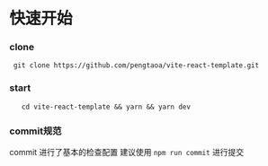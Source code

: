 # 快速开始
### clone
```
 git clone https://github.com/pengtaoa/vite-react-template.git
```
### start
```
   cd vite-react-template && yarn && yarn dev
```
### commit规范

commit 进行了基本的检查配置
建议使用 `npm run commit` 进行提交
